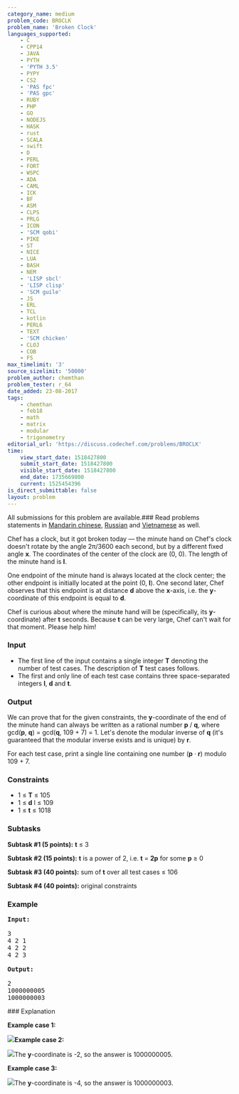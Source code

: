 ```yaml
---
category_name: medium
problem_code: BROCLK
problem_name: 'Broken Clock'
languages_supported:
    - C
    - CPP14
    - JAVA
    - PYTH
    - 'PYTH 3.5'
    - PYPY
    - CS2
    - 'PAS fpc'
    - 'PAS gpc'
    - RUBY
    - PHP
    - GO
    - NODEJS
    - HASK
    - rust
    - SCALA
    - swift
    - D
    - PERL
    - FORT
    - WSPC
    - ADA
    - CAML
    - ICK
    - BF
    - ASM
    - CLPS
    - PRLG
    - ICON
    - 'SCM qobi'
    - PIKE
    - ST
    - NICE
    - LUA
    - BASH
    - NEM
    - 'LISP sbcl'
    - 'LISP clisp'
    - 'SCM guile'
    - JS
    - ERL
    - TCL
    - kotlin
    - PERL6
    - TEXT
    - 'SCM chicken'
    - CLOJ
    - COB
    - FS
max_timelimit: '3'
source_sizelimit: '50000'
problem_author: chemthan
problem_tester: r_64
date_added: 23-08-2017
tags:
    - chemthan
    - feb18
    - math
    - matrix
    - modular
    - trigonometry
editorial_url: 'https://discuss.codechef.com/problems/BROCLK'
time:
    view_start_date: 1518427800
    submit_start_date: 1518427800
    visible_start_date: 1518427800
    end_date: 1735669800
    current: 1525454396
is_direct_submittable: false
layout: problem
---
```

All submissions for this problem are available.### Read problems statements in [Mandarin chinese](http://www.codechef.com/download/translated/FEB18/mandarin/BROCLK.pdf), [Russian](http://www.codechef.com/download/translated/FEB18/russian/BROCLK.pdf) and [Vietnamese](http://www.codechef.com/download/translated/FEB18/vietnamese/BROCLK.pdf) as well.

Chef has a clock, but it got broken today — the minute hand on Chef's clock doesn't rotate by the angle 2π/3600 each second, but by a different fixed angle **x**. The coordinates of the center of the clock are (0, 0). The length of the minute hand is **l**.

One endpoint of the minute hand is always located at the clock center; the other endpoint is initially located at the point (0, **l**). One second later, Chef observes that this endpoint is at distance **d** above the **x**-axis, i.e. the **y**-coordinate of this endpoint is equal to **d**.

Chef is curious about where the minute hand will be (specifically, its **y**-coordinate) after **t** seconds. Because **t** can be very large, Chef can't wait for that moment. Please help him!

### Input

- The first line of the input contains a single integer **T** denoting the number of test cases. The description of **T** test cases follows.
- The first and only line of each test case contains three space-separated integers **l**, **d** and **t**.

### Output

We can prove that for the given constraints, the **y**-coordinate of the end of the minute hand can always be written as a rational number **p** / **q**, where gcd(**p**, **q**) = gcd(**q**, 109 + 7) = 1. Let's denote the modular inverse of **q** (it's guaranteed that the modular inverse exists and is unique) by **r**.

For each test case, print a single line containing one number (**p** · **r**) modulo 109 + 7.

### Constraints

- 1 ≤ **T** ≤ 105
- 1 ≤ **d** l ≤ 109
- 1 ≤ **t** ≤ 1018

### Subtasks

**Subtask #1 (5 points):** **t** ≤ 3

**Subtask #2 (15 points):** **t** is a power of 2, i.e. **t** = **2p** for some **p** ≥ 0

**Subtask #3 (40 points):** sum of **t** over all test cases ≤ 106

**Subtask #4 (40 points):** original constraints

### Example

<pre><b>Input:</b>

3
4 2 1
4 2 2
4 2 3

<b>Output:</b>

2
1000000005
1000000003
</pre>### Explanation

**Example case 1:**

![](https://i.imgur.com/85ynCEa.png)**Example case 2:**

![](https://i.imgur.com/fxXO8Gu.png)The **y**-coordinate is -2, so the answer is 1000000005.

**Example case 3:**

![](https://i.imgur.com/zQIOE1B.png)The **y**-coordinate is -4, so the answer is 1000000003.
